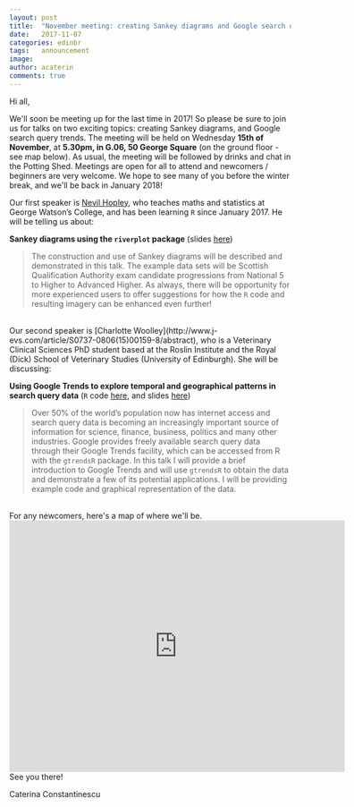 ```yaml
---
layout: post
title:  "November meeting: creating Sankey diagrams and Google search query trends"
date:   2017-11-07
categories: edinbr
tags:   announcement
image:
author: acaterin
comments: true
---
```


Hi all, 

We'll soon be meeting up for the last time in 2017! So please be sure to join us for talks on two exciting topics: creating Sankey diagrams, and Google search query trends. The meeting will be held on Wednesday **15th of November**, at **5.30pm, in G.06, 50 George Square** (on the ground floor - see map below). As usual, the meeting will be followed by drinks and chat in the Potting Shed. Meetings are open for all to attend and newcomers / beginners are very welcome. We hope to see many of you before the winter break, and we'll be back in January 2018!


Our first speaker is [Nevil Hopley](https://www.linkedin.com/in/nevilhopley/?ppe=1), who teaches maths and statistics at George Watson’s College, and has been learning `R` since January 2017. He will be telling us about:

**Sankey diagrams using the `riverplot` package** (slides [here](https://github.com/EdinbR/edinbr-talks/raw/master/2017-11-15/NevilHopley_EdinbRTalk_Riverplots.pdf))

> The construction and use of Sankey diagrams will be described and demonstrated in this talk. The example data sets will be Scottish Qualification Authority exam candidate progressions from National 5 to Higher to Advanced Higher. As always, there will be opportunity for more experienced users to offer suggestions for how the `R` code and resulting imagery can be enhanced even further!

<br>
Our second speaker is [Charlotte Woolley](http://www.j-evs.com/article/S0737-0806(15)00159-8/abstract), who is a Veterinary Clinical Sciences PhD student based at the Roslin Institute and the Royal (Dick) School of Veterinary Studies (University of Edinburgh). She will be discussing:

**Using Google Trends to explore temporal and geographical patterns in search query data**  (`R` code [here](https://github.com/CharlotteWoolley/Google_Trends_gtrendsR_Tutorial/blob/master/Google_Trends_gtrendsR_Tutorial.R), and slides [here](https://github.com/EdinbR/edinbr-talks/raw/master/2017-11-15/EdinbR_gtrendsR_talk.pptx))

> Over 50% of the world’s population now has internet access and search query data is becoming an increasingly important source of information for science, finance, business, politics and many other industries. Google provides freely available search query data through their Google Trends facility, which can be accessed from R with the `gtrendsR` package. In this talk I will provide a brief introduction to Google Trends and will use `gtrendsR` to obtain the data and demonstrate a few of its potential applications. I will be providing example code and graphical representation of the data. 





<br>
For any newcomers, here's a map of where we'll be.

<iframe src="https://www.google.com/maps/embed?pb=!1m18!1m12!1m3!1d2234.3225349859604!2d-3.1893184837905904!3d55.943781480604905!2m3!1f0!2f0!3f0!3m2!1i1024!2i768!4f13.1!3m3!1m2!1s0x4887c7839e9c711d%3A0x998c11ef90792a87!2s50+George+Square%2C+Edinburgh+EH8+9JU!5e0!3m2!1sen!2suk!4v1510087562281" width="600" height="450" frameborder="0" style="border:0" allowfullscreen></iframe>

<br>
See you there!

Caterina Constantinescu
